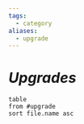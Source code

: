 ```yaml
---
tags:
  - category
aliases:
  - upgrade
---
```

# _Upgrades_



```dataview
table
from #upgrade
sort file.name asc
```

